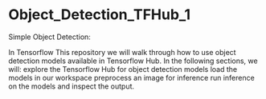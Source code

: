 # Object_Detection_TFHub_1
Simple Object Detection:

In Tensorflow This repository we will walk through how to use object detection models available in Tensorflow Hub. 
In the following sections, we will:  explore the Tensorflow Hub for object detection models load the models in our workspace preprocess an image for inference run inference on the models and inspect the output.










